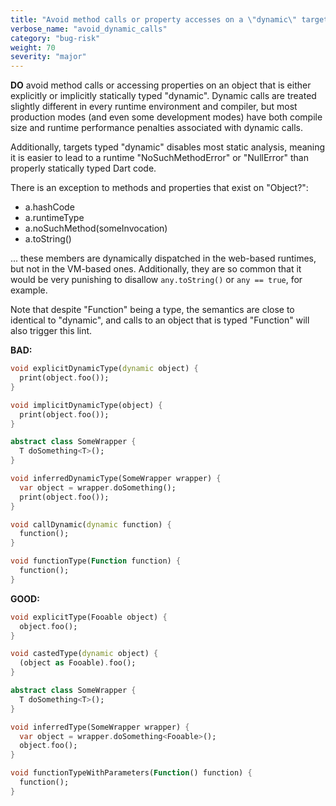 ```yaml
---
title: "Avoid method calls or property accesses on a \"dynamic\" target."
verbose_name: "avoid_dynamic_calls"
category: "bug-risk"
weight: 70
severity: "major"
---
```

**DO** avoid method calls or accessing properties on an object that is either
explicitly or implicitly statically typed "dynamic". Dynamic calls are treated
slightly different in every runtime environment and compiler, but most
production modes (and even some development modes) have both compile size and
runtime performance penalties associated with dynamic calls.

Additionally, targets typed "dynamic" disables most static analysis, meaning it
is easier to lead to a runtime "NoSuchMethodError" or "NullError" than properly
statically typed Dart code.

There is an exception to methods and properties that exist on "Object?":
- a.hashCode
- a.runtimeType
- a.noSuchMethod(someInvocation)
- a.toString()

... these members are dynamically dispatched in the web-based runtimes, but not
in the VM-based ones. Additionally, they are so common that it would be very
punishing to disallow `any.toString()` or `any == true`, for example.

Note that despite "Function" being a type, the semantics are close to identical
to "dynamic", and calls to an object that is typed "Function" will also trigger
this lint.

**BAD:**
```dart
void explicitDynamicType(dynamic object) {
  print(object.foo());
}

void implicitDynamicType(object) {
  print(object.foo());
}

abstract class SomeWrapper {
  T doSomething<T>();
}

void inferredDynamicType(SomeWrapper wrapper) {
  var object = wrapper.doSomething();
  print(object.foo());
}

void callDynamic(dynamic function) {
  function();
}

void functionType(Function function) {
  function();
}
```

**GOOD:**
```dart
void explicitType(Fooable object) {
  object.foo();
}

void castedType(dynamic object) {
  (object as Fooable).foo();
}

abstract class SomeWrapper {
  T doSomething<T>();
}

void inferredType(SomeWrapper wrapper) {
  var object = wrapper.doSomething<Fooable>();
  object.foo();
}

void functionTypeWithParameters(Function() function) {
  function();
}
```
